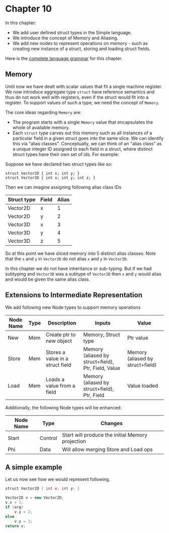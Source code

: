 # Chapter 10

In this chapter:

* We add user defined struct types in the Simple language.
* We introduce the concept of Memory and Aliasing.
* We add new nodes to represent operations on memory - such as creating new instance of a struct, storing and loading struct fields.

Here is the [complete language grammar](docs/10-grammar.md) for this chapter.

## Memory

Until now we have dealt with scalar values that fit a single machine register. We now introduce aggregate type `struct` have reference semantics and thus do not work well with registers, 
even if the struct would fit into a register. To support values of such a type, we need the concept of `Memory`.

The core ideas regarding `Memory` are:

* The program starts with a single `Memory` value that encapsulates the whole of available memory.
* Each `struct` type carves out this memory such as all instances of a particular field in a given struct goes into the same slice. We can identify this via "alias classes". Conceptually, we can think of an "alias class"
  as a unique integer ID assigned to each field in a struct, where distinct struct types have their own set of ids. For example:

Suppose we have declared two struct types like so:

```
struct Vector2D { int x; int y; }
struct Vector3D { int x; int y; int z; }
```

Then we can imagine assigning following alias class IDs

| Struct type | Field | Alias |
| ----------- | ----- | ----- |
| Vector2D    | x     | 1     |
| Vector2D    | y     | 2     |
| Vector3D    | x     | 3     |
| Vector3D    | y     | 4     |
| Vector3D    | z     | 5     |

So at this point we have sliced memory into 5 distinct alias classes.
Note that the `x` and `y` in `Vector2D` do not alias `x` and `y` in `Vector3D`.

In this chapter we do not have inheritance or sub-typing. But if we had subtyping and `Vector3D` 
was a subtype of `Vector2D` then `x` and `y` would alias and would be given the same alias class. 

## Extensions to Intermediate Representation

We add following new Node types to support memory operations

| Node Name | Type    | Description                        | Inputs                                                           | Value                                                 |
|-----------|---------|------------------------------------|------------------------------------------------------------------|-------------------------------------------------------|
| New       | Mem     | Create ptr to new object           | Memory, Struct type                                              | Ptr value                                             |
| Store     | Mem     | Stores a value in a struct field   | Memory (aliased by struct+field), Ptr, Field, Value              | Memory (aliased by struct+field)                      |
| Load      | Mem     | Loads a value from a field         | Memory (aliased by struct+field), Ptr, Field                     | Value loaded                                          |

Additionally, the following Node types will be enhanced:

| Node Name | Type    | Changes                                          |
|-----------|---------|--------------------------------------------------|
| Start     | Control | Start will produce the initial Memory projection |
| Phi       | Data    | Will allow merging Store and Load ops            |

## A simple example

Let us now see how we would represent following.

```java
struct Vector2D { int x; int y; }

Vector2D v = new Vector2D;
v.x = 1;
if (arg)
    v.y = 2;
else
    v.y = 3;
return v;
```

